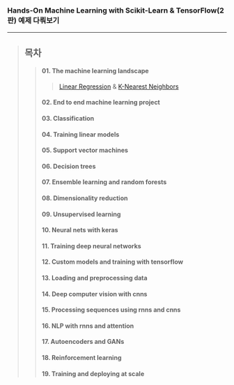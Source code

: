 ### Hands-On Machine Learning with Scikit-Learn & TensorFlow(2판) 예제 다뤄보기
------
> ## 목차
>> #### 01. The machine learning landscape
>>> [Linear Regression](https://github.com/Gauguin94/hands_on_ml/blob/main/01_the_machine_learning_landscape/linear_regression.py)
>>> &
>>> [K-Nearest Neighbors](https://github.com/Gauguin94/hands_on_ml/blob/main/01_the_machine_learning_landscape/knn.py)
>> #### 02. End to end machine learning project
>> 
>> #### 03. Classification
>> 
>> #### 04. Training linear models
>> 
>> #### 05. Support vector machines
>> 
>> #### 06. Decision trees
>> 
>> #### 07. Ensemble learning and random forests
>> 
>> #### 08. Dimensionality reduction
>> 
>> #### 09. Unsupervised learning
>> 
>> #### 10. Neural nets with keras
>> 
>> #### 11. Training deep neural networks
>> 
>> #### 12. Custom models and training with tensorflow
>> 
>> #### 13. Loading and preprocessing data
>> 
>> #### 14. Deep computer vision with cnns
>> 
>> #### 15. Processing sequences using rnns and cnns
>> 
>> #### 16. NLP with rnns and attention
>> 
>> #### 17. Autoencoders and GANs
>> 
>> #### 18. Reinforcement learning
>> 
>> #### 19. Training and deploying at scale
